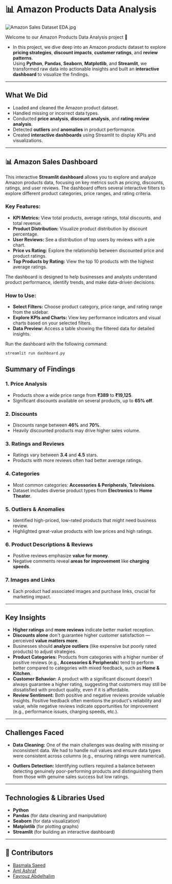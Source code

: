 # 📊 Amazon Products Data Analysis 
![Amazon Sales Dataset EDA.jpg](https://user-images.githubusercontent.com/109474596/204128780-5a28ed57-53f6-4cf7-8d22-c8b8598138a1.png)

Welcome to our Amazon Products Data Analysis project 🤩 
- In this project, we dive deep into an Amazon products dataset to explore **pricing strategies**, **discount impacts**, **customer ratings**, and **review patterns**.  
Using **Python**, **Pandas**, **Seaborn**, **Matplotlib**, and **Streamlit**, we transformed raw data into actionable insights and built an **interactive dashboard** to visualize the findings.

---

##  What We Did
- Loaded and cleaned the Amazon product dataset.
- Handled missing or incorrect data types.
- Conducted **price analysis**, **discount analysis**, and **rating review analysis**.
- Detected **outliers** and **anomalies** in product performance.
- Created **interactive dashboards** using Streamlit to display KPIs and visualizations.
--- 
## 📊 Amazon Sales Dashboard

This interactive **Streamlit dashboard** allows you to explore and analyze Amazon products data, focusing on key metrics such as pricing, discounts, ratings, and user reviews. The dashboard offers several interactive filters to explore different product categories, price ranges, and rating criteria.

### Key Features:
- **KPI Metrics:** View total products, average ratings, total discounts, and total revenue.
- **Product Distribution:** Visualize product distribution by discount percentage.
- **User Reviews:** See a distribution of top users by reviews with a pie chart.
- **Price vs Rating:** Explore the relationship between discounted price and product ratings.
- **Top Products by Rating:** View the top 10 products with the highest average ratings.

The dashboard is designed to help businesses and analysts understand product performance, identify trends, and make data-driven decisions.

### How to Use:
- **Select Filters:** Choose product category, price range, and rating range from the sidebar.
- **Explore KPIs and Charts:** View key performance indicators and visual charts based on your selected filters.
- **Data Preview:** Access a table showing the filtered data for detailed insights.

Run the dashboard with the following command:
```bash
streamlit run dashboard.py
```
##  Summary of Findings

### 1.  Price Analysis
- Products show a wide price range from **₹389** to **₹19,125**.
- Significant discounts available on several products, up to **65% off**.

### 2.  Discounts
- Discounts range between **46%** and **70%**.
- Heavily discounted products may drive higher sales volume.

### 3.  Ratings and Reviews
- Ratings vary between **3.4** and **4.5** stars.
- Products with more reviews often had better average ratings.

### 4. Categories
- Most common categories: **Accessories & Peripherals**, **Televisions**.
- Dataset includes diverse product types from **Electronics** to **Home Theater**.

### 5. Outliers & Anomalies
- Identified high-priced, low-rated products that might need business review.
- Highlighted great-value products with low prices and high ratings.

### 6.  Product Descriptions & Reviews
- Positive reviews emphasize **value for money**.
- Negative comments reveal **areas for improvement** like **charging speeds**.

### 7.  Images and Links
- Each product had associated images and purchase links, crucial for marketing impact.
---
##  Key Insights
- **Higher ratings** and **more reviews** indicate better market reception.
- **Discounts alone** don't guarantee higher customer satisfaction — perceived **value matters more**.
- Businesses should **analyze outliers** (like expensive but poorly rated products) to adjust strategies.
- **Product Categories:** Products from categories with a higher number of positive reviews (e.g., **Accessories & Peripherals**) tend to perform better compared to categories with mixed feedback, such as **Home & Kitchen**. 
- **Customer Behavior:** A product with a significant discount doesn’t always guarantee a higher rating, suggesting that customers may still be dissatisfied with product quality, even if it is affordable.
- **Review Sentiment:** Both positive and negative reviews provide valuable insights. Positive feedback often mentions the product's reliability and value, while negative reviews indicate opportunities for improvement (e.g., performance issues, charging speeds, etc.).
---

## Challenges Faced
- **Data Cleaning:** One of the main challenges was dealing with missing or inconsistent data. We had to handle null values and ensure data types were consistent across columns (e.g., ensuring ratings were numerical).
  
- **Outliers Detection:** Identifying outliers required a balance between detecting genuinely poor-performing products and distinguishing them from those with genuine sales success but low ratings.
---
##  Technologies & Libraries Used
- **Python**
- **Pandas** (for data cleaning and manipulation)
- **Seaborn** (for data visualization)
- **Matplotlib** (for plotting graphs)
- **Streamlit** (for building an interactive dashboard)
----
## 👥 Contributors

- [Basmala Saeed](https://github.com/basmalaeltabakh) 
- [Aml Ashraf](https://github.com/2mlashraf) 
- [Fayrouz Abdelhalim](https://github.com/fayrouzabdelhalim) 


